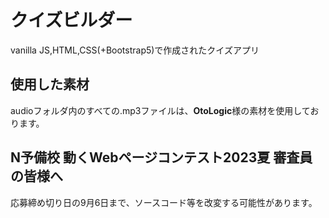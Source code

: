 # クイズビルダー
vanilla JS,HTML,CSS(+Bootstrap5)で作成されたクイズアプリ


## 使用した素材
audioフォルダ内のすべての.mp3ファイルは、**OtoLogic**様の素材を使用しております。


## N予備校 動くWebページコンテスト2023夏 審査員の皆様へ
応募締め切り日の9月6日まで、ソースコード等を改変する可能性があります。
